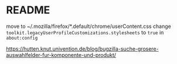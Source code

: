 # README

move to ~/.mozilla/firefox/\*.default/chrome/userContent.css
change `toolkit.legacyUserProfileCustomizations.stylesheets` to `true` in `about:config`

https://hutten.knut.univention.de/blog/bugzilla-suche-grosere-auswahlfelder-fur-komponente-und-produkt/
